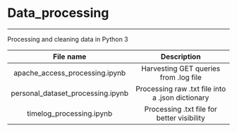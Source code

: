 # Data_processing
---
Processing and cleaning data in Python 3

| File name | Description |
| :----------:|:-------------:| 
| apache_access_processing.ipynb | Harvesting GET queries from .log file |
| personal_dataset_processing.ipynb | Processing raw .txt file into a .json dictionary |
| timelog_processing.ipynb |  Processing .txt file for better visibility |
